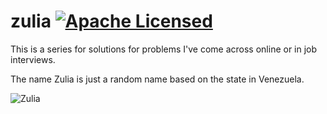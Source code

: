 # zulia [![Apache Licensed](https://img.shields.io/badge/license-Apache2.0-blue.svg)](https://raw.githubusercontent.com/raravena80/zulia/master/LICENSE)

This is a series for solutions for problems I've come across online or in job interviews.

The name Zulia is just a random name based on the state in Venezuela.

![Zulia](https://user-images.githubusercontent.com/7659560/32678254-76fb6210-c616-11e7-9f19-46c8b3ed03ee.jpg)
